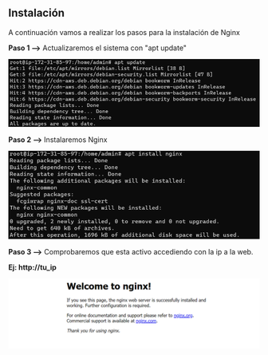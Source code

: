 ## Instalación
A continuación vamos a realizar los pasos para la instalación de Nginx

**Paso 1 -->** Actualizaremos el sistema con "apt update"

![image](/img/Instalacion1.png)

**Paso 2 -->** Instalaremos Nginx

![image](/img/Instalacion2.png)

**Paso 3 -->** Comprobaremos que esta activo accediendo con la ip a la web.

**Ej: http://tu_ip**

![image](/img/Instalacion3.png)